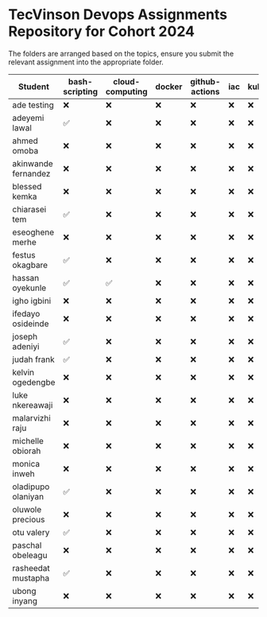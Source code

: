# TecVinson Devops Assignments Repository for Cohort 2024

The folders are arranged based on the topics, ensure you submit the relevant assignment into the appropriate folder.


<!-- SUBMISSION BOARD START -->

| Student | bash-scripting | cloud-computing | docker | github-actions | iac | kubernetes | monitoring |
| ------- | -------- | -------- | -------- | -------- | -------- | -------- | -------- |
| ade testing | ❌ | ❌ | ❌ | ❌ | ❌ | ❌ | ❌ |
| adeyemi lawal | ✅ | ❌ | ❌ | ❌ | ❌ | ❌ | ❌ |
| ahmed omoba | ❌ | ❌ | ❌ | ❌ | ❌ | ❌ | ❌ |
| akinwande fernandez | ❌ | ❌ | ❌ | ❌ | ❌ | ❌ | ❌ |
| blessed kemka | ❌ | ❌ | ❌ | ❌ | ❌ | ❌ | ❌ |
| chiarasei tem | ✅ | ❌ | ❌ | ❌ | ❌ | ❌ | ❌ |
| eseoghene merhe | ❌ | ❌ | ❌ | ❌ | ❌ | ❌ | ❌ |
| festus okagbare | ✅ | ❌ | ❌ | ❌ | ❌ | ❌ | ❌ |
| hassan oyekunle | ✅ | ✅ | ❌ | ❌ | ❌ | ❌ | ❌ |
| igho igbini | ❌ | ❌ | ❌ | ❌ | ❌ | ❌ | ❌ |
| ifedayo osideinde | ❌ | ❌ | ❌ | ❌ | ❌ | ❌ | ❌ |
| joseph adeniyi | ✅ | ❌ | ❌ | ❌ | ❌ | ❌ | ❌ |
| judah frank | ✅ | ❌ | ❌ | ❌ | ❌ | ❌ | ❌ |
| kelvin ogedengbe | ❌ | ❌ | ❌ | ❌ | ❌ | ❌ | ❌ |
| luke nkereawaji | ❌ | ❌ | ❌ | ❌ | ❌ | ❌ | ❌ |
| malarvizhi raju | ❌ | ❌ | ❌ | ❌ | ❌ | ❌ | ❌ |
| michelle obiorah | ❌ | ❌ | ❌ | ❌ | ❌ | ❌ | ❌ |
| monica inweh | ❌ | ❌ | ❌ | ❌ | ❌ | ❌ | ❌ |
| oladipupo olaniyan | ✅ | ❌ | ❌ | ❌ | ❌ | ❌ | ❌ |
| oluwole precious | ❌ | ❌ | ❌ | ❌ | ❌ | ❌ | ❌ |
| otu valery | ✅ | ❌ | ❌ | ❌ | ❌ | ❌ | ❌ |
| paschal obeleagu | ❌ | ❌ | ❌ | ❌ | ❌ | ❌ | ❌ |
| rasheedat mustapha | ✅ | ❌ | ❌ | ❌ | ❌ | ❌ | ❌ |
| ubong inyang | ❌ | ❌ | ❌ | ❌ | ❌ | ❌ | ❌ |

<!-- SUBMISSION BOARD END -->
